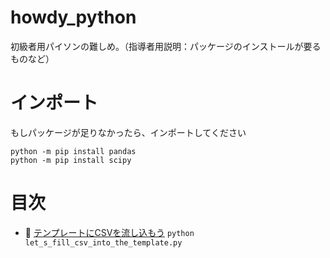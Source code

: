 # howdy_python

初級者用パイソンの難しめ。（指導者用説明：パッケージのインストールが要るものなど）


# インポート

もしパッケージが足りなかったら、インポートしてください  

```
python -m pip install pandas
python -m pip install scipy
```


# 目次

* 📄 [テンプレートにCSVを流し込もう](let_s_fill_csv_into_the_template.py) `python let_s_fill_csv_into_the_template.py`
